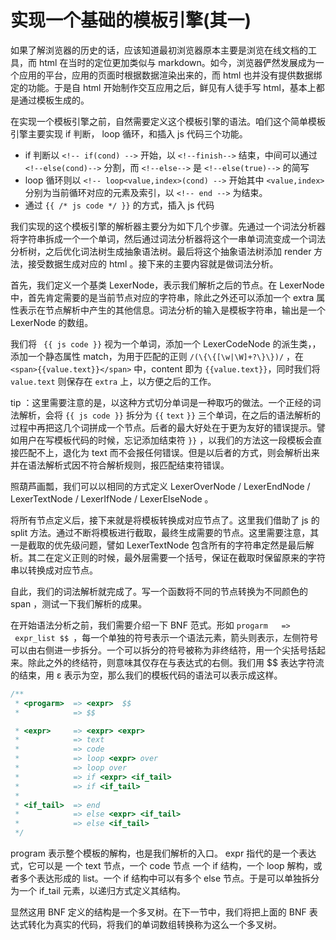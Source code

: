 # 实现一个基础的模板引擎(其一)


如果了解浏览器的历史的话，应该知道最初浏览器原本主要是浏览在线文档的工具，而 html 在当时的定位更加类似与 markdown。如今，浏览器俨然发展成为一个应用的平台，应用的页面时根据数据渲染出来的，而 html 也并没有提供数据绑定的功能。于是自 html 开始制作交互应用之后，鲜见有人徒手写 html，基本上都是通过模板生成的。


在实现一个模板引擎之前，自然需要定义这个模板引擎的语法。咱们这个简单模板引擎主要实现 if 判断， loop 循环，和插入 js 代码三个功能。

* if 判断以  `<!-- if(cond) -->` 开始，以 `<!--finish-->` 结束，中间可以通过 `<!--else(cond)-->` 分割，而  `<!--else-->` 是 `<!--else(true)-->` 的简写
* loop 循环则以  `<!-- loop<value,index>(cond) -->` 开始其中 `<value,index>` 分别为当前循环对应的元素及索引，以  `<!-- end -->` 为结束。
* 通过 `{{ /* js code */ }}` 的方式，插入 js 代码


我们实现的这个模板引擎的解析器主要分为如下几个步骤。先通过一个词法分析器将字符串拆成一个一个单词，然后通过词法分析器将这个一串单词流变成一个词法分析树，之后优化词法树生成抽象语法树。最后将这个抽象语法树添加 render 方法，接受数据生成对应的 html 。接下来的主要内容就是做词法分析。


首先，我们定义一个基类 LexerNode，表示我们解析之后的节点。在 LexerNode 中，首先肯定需要的是当前节点对应的字符串，除此之外还可以添加一个 extra 属性表示在节点解析中产生的其他信息。词法分析的输入是模板字符串，输出是一个 LexerNode 的数组。


我们将 ` {{ js code }}` 视为一个单词，添加一个 LexerCodeNode 的派生类，，添加一个静态属性 match，为用于匹配的正则 `/(\{\{[\w|\W]+?\}\})/` ，在 `<span>{{value.text}}</span>` 中，content 即为 `{{value.text}}`，同时我们将 `value.text` 则保存在 `extra` 上，以方便之后的工作。


tip ：这里需要注意的是，以这种方式切分单词是一种取巧的做法。一个正经的词法解析，会将 `{{ js code }}` 拆分为 `{{`  `text` `}}` 三个单词，在之后的语法解析的过程中再把这几个词拼成一个节点。后者的最大好处在于更为友好的错误提示。譬如用户在写模板代码的时候，忘记添加结束符 `}}` ，以我们的方法这一段模板会直接匹配不上，退化为 text 而不会报任何错误。但是以后者的方式，则会解析出来并在语法解析式因不符合解析规则，报匹配结束符错误。


照葫芦画瓢，我们可以以相同的方式定义 LexerOverNode / LexerEndNode / LexerTextNode / LexerIfNode / LexerElseNode 。


将所有节点定义后，接下来就是将模板转换成对应节点了。这里我们借助了 js 的 split 方法。通过不断将模板进行截取，最终生成需要的节点。这里需要注意，其一是截取的优先级问题，譬如 LexerTextNode 包含所有的字符串定然是最后解析。其二在定义正则的时候，最外层需要一个括号，保证在截取时保留原来的字符串以转换成对应节点。


自此，我们的词法解析就完成了。写一个函数将不同的节点转换为不同颜色的 span ，测试一下我们解析的成果。


在开始语法分析之前，我们需要介绍一下 BNF 范式。形如 `progarm   =>  expr_list $$ `，每一个单独的符号表示一个语法元素，箭头则表示，左侧符号可以由右侧进一步拆分。一个可以拆分的符号被称为非终结符，用一个尖括号括起来。除此之外的终结符，则意味其仅存在与表达式的右侧。我们用 $$ 表达字符流的结束，用 ε 表示为空，那么我们的模板代码的语法可以表示成这样。


```javascript
/**
 * <progarm>  => <expr>  $$
 *            => $$

 * <expr>     => <expr> <expr>
 *            => text
 *            => code 
 *            => loop <expr> over
 *            => loop over
 *            => if <expr> <if_tail> 
 *            => if <if_tail>  
 * 
 * <if_tail>  => end
 *            => else <expr> <if_tail>
 *            => else <if_tail>
 */
```


program 表示整个模板的解构，也是我们解析的入口。 expr 指代的是一个表达式，它可以是 一个 text 节点，一个 code 节点 一个 if 结构，一个 loop 解构，或者多个表达形成的 list。一个 if 结构中可以有多个 else 节点。于是可以单独拆分为一个 if_tail 元素，以递归方式定义其结构。


显然这用 BNF 定义的结构是一个多叉树。在下一节中，我们将把上面的 BNF 表达式转化为真实的代码，将我们的单词数组转换称为这么一个多叉树。
